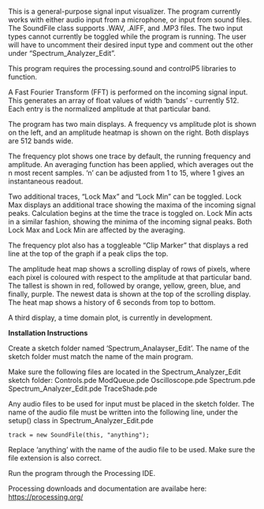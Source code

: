 This is a general-purpose signal input visualizer. The program currently works with either audio input from a microphone, or input from sound files. The SoundFile class supports .WAV, .AIFF, and .MP3 files. The two input types cannot currently be toggled while the program is running. The user will have to uncomment their desired input type and comment out the other under “Spectrum_Analyzer_Edit”. 


This program requires the processing.sound and controlP5 libraries to function.


A Fast Fourier Transform (FFT) is performed on the incoming signal input. This generates an array of float values of width ‘bands’ - currently 512. Each entry is the normalized amplitude at that particular band. 


The program has two main displays. A frequency vs amplitude plot is shown on the left, and an amplitude heatmap is shown on the right. Both displays are 512 bands wide. 


The frequency plot shows one trace by default, the running frequency and amplitude. An averaging function has been applied, which averages out the n most recent samples. ‘n’ can be adjusted from 1 to 15, where 1 gives an instantaneous readout. 


Two additional traces, “Lock Max” and “Lock Min” can be toggled. Lock Max displays an additional trace showing the maxima of the incoming signal peaks. Calculation begins at the time the trace is toggled on. Lock Min acts in a similar fashion, showing the minima of the incoming signal peaks. Both Lock Max and Lock Min are affected by the averaging. 


The frequency plot also has a toggleable “Clip Marker” that displays a red line at the top of the graph if a peak clips the top. 


The amplitude heat map shows a scrolling display of rows of pixels, where each pixel is coloured with respect to the amplitude at that particular band. The tallest is shown in red, followed by orange, yellow, green, blue, and finally, purple. The newest data is shown at the top of the scrolling display. The heat map shows a history of 6 seconds from top to bottom. 


A third display, a time domain plot, is currently in development. 


**Installation Instructions**


Create a sketch folder named ‘Spectrum_Analayser_Edit’. The name of the sketch folder must match the name of the main program. 


Make sure the following files are located in the Spectrum_Analyzer_Edit sketch folder:
        Controls.pde
        ModQueue.pde
        Oscilloscope.pde
        Spectrum.pde
        Spectrum_Analyzer_Edit.pde
	TraceShade.pde


Any audio files to be used for input must be placed in the sketch folder. The name of the audio file must be written into the following line, under the setup() class in Spectrum_Analyzer_Edit.pde


	track = new SoundFile(this, "anything");


Replace ‘anything’ with the name of the audio file to be used. Make sure the file extension is also correct.


Run the program through the Processing IDE.

Processing downloads and documentation are availabe here: https://processing.org/
